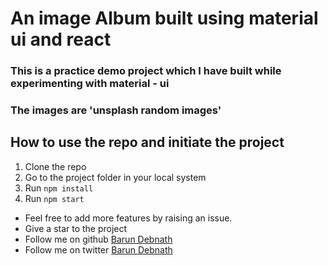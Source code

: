 # An image Album built using material ui and react

### This is a practice demo project which I have built while experimenting with material - ui

### The images are 'unsplash random images'

## How to use the repo and initiate the project

1. Clone the repo
2. Go to the project folder in your local system
3. Run `npm install`
4. Run `npm start`

- Feel free to add more features by raising an issue.
- Give a star to the project
- Follow me on github [Barun Debnath](https://github.com/d-cryptic)
- Follow me on twitter [Barun Debnath](https://twitter.com/dcryptic_)
